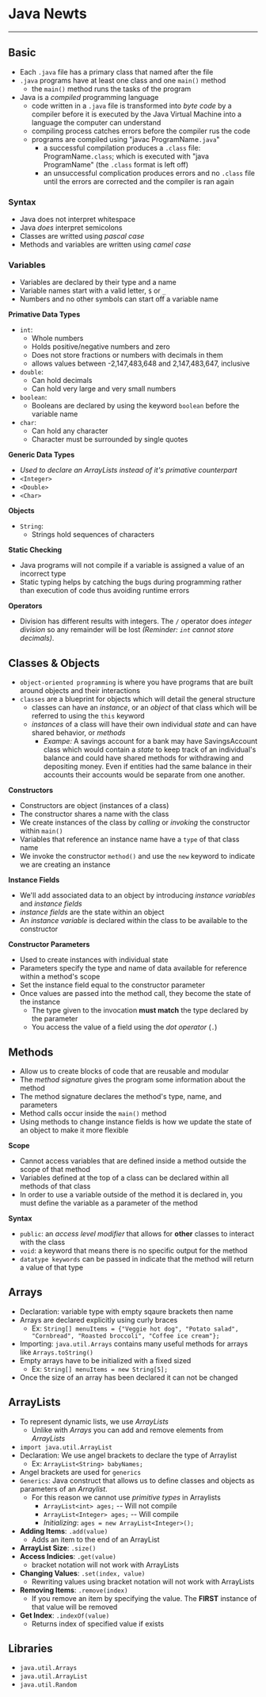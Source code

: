 # Java Newts 
---
## Basic
* Each `.java` file has a primary class that named after the file
* `.java` programs have at least one class and one `main()` method
    * the `main()` method runs the tasks of the program
* Java is a _compiled_ programming language
    * code written in a `.java` file is transformed into _byte code_ by a compiler before it is executed by the Java Virtual Machine into a language the computer can understand
    * compiling process catches errors before the compiler rus the code
    * programs are compiled using "javac ProgramName`.java`"
        * a successful compilation produces a `.class` file: ProgramName`.class`; which is executed with "java ProgramName" (the `.class` format is left off)
        * an unsuccessful complication produces errors and no `.class` file until the errors are corrected and the compiler is ran again

### Syntax
* Java does not interpret whitespace
* Java _does_ interpret semicolons
* Classes are writted using _pascal case_
* Methods and variables are written using _camel case_

### Variables
* Variables are declared by their type and a name
* Variable names start with a valid letter, `$` or `_`
* Numbers and no other symbols can start off a variable name

**Primative Data Types**
* `int`:
    * Whole numbers
    * Holds positive/negative numbers and zero
    * Does not store fractions or numbers with decimals in them
    * allows values between -2,147,483,648 and 2,147,483,647, inclusive
* `double`:
    * Can hold decimals
    * Can hold very large and very small numbers
* `boolean`:
    * Booleans are declared by using the keyword `boolean` before the variable name
* `char`:
    * Can hold any character
    * Character must be surrounded by single quotes

**Generic Data Types**
* _Used to declare an ArrayLists instead of it's primative counterpart_
* `<Integer>`
* `<Double>`
* `<Char>`

**Objects**
* `String`:
    * Strings hold sequences of characters

**Static Checking**
* Java programs will not compile if a variable is assigned a value of an incorrect type
* Static typing helps by catching the bugs during programming rather than execution of code thus avoiding runtime errors

**Operators**
* Division has different results with integers. The `/` operator does _integer division_ so any remainder will be lost _(Reminder: `int` cannot store decimals)_.

## Classes & Objects
* `object-oriented programming` is where you have programs that are built around objects and their interactions
*  `classes` are a blueprint for objects which will detail the general structure 
    * classes can have an _instance_, or an _object_ of that class which will be referred to using the `this` keyword
    * _instances_ of a class will have their own individual _state_ and can have shared behavior, or _methods_
        * *Exampe:* A savings account for a bank may have SavingsAccount class which would contain a _state_ to keep track of an individual's balance and could have shared methods for withdrawing and depositing money. Even if entities had the same balance in their accounts their accounts would be separate from one another.

**Constructors**
* Constructors are object (instances of a class)
* The constructor shares a name with the class
* We create instances of the class by _calling_ or _invoking_ the constructor within `main()`
* Variables that reference an instance name have a `type` of that class name
* We invoke the constructor `method()` and use the `new` keyword to indicate we are creating an instance

**Instance Fields**
* We'll add associated data to an object by introducing _instance variables_ and _instance fields_
* _instance fields_ are the state within an object
* An _instance variable_ is declared within the class to be available to the constructor

**Constructor Parameters**
* Used to create instances with individual state
* Parameters specify the type and name of data available for reference within a method's scope
* Set the instance field equal to the constructor parameter
* Once values are passed into the method call, they become the state of the instance
    * The type given to the invocation **must match** the type declared by the parameter
    * You access the value of a field using the _dot operator_ (`.`)

## Methods
* Allow us to create blocks of code that are reusable and modular
* The _method signature_ gives the program some information about the method
* The method signature declares the method's type, name, and parameters
* Method calls occur inside the `main()` method
* Using methods to change instance fields is how we update the state of an object to make it more flexible

**Scope**
* Cannot access variables that are defined inside a method outside the scope of that method
* Variables defined at the top of a class can be declared within all methods of that class
* In order to use a variable outside of the method it is declared in, you must define the variable as a parameter of the method

**Syntax**
* `public`: an _access level modifier_ that allows for **other** classes to interact with the class
* `void`: a keyword that means there is no specific output for the method
* `datatype keywords` can be passed in indicate that the method will return a value of that type

## Arrays
* Declaration: variable type with empty sqaure brackets then name
* Arrays are declared explicitly using curly braces
    * Ex: `String[] menuItems = {"Veggie hot dog", "Potato salad", "Cornbread", "Roasted broccoli", "Coffee ice cream"};`
* Importing: `java.util.Arrays` contains many useful methods for arrays like `Arrays.toString()`
* Empty arrays have to be initialized with a fixed sized
    * Ex: `String[] menuItems = new String[5];`
* Once the size of an array has been declared it can not be changed

## ArrayLists
* To represent dynamic lists, we use _ArrayLists_
    * Unlike with _Arrays_ you can add and remove elements from _ArrayLists_
* `import java.util.ArrayList`
* Declaration: We use angel brackets to declare the type of Arraylist
    * Ex: `ArrayList<String> babyNames;`
* Angel brackets are used for `generics`
* `Generics`: Java construct that allows us to define classes and objects as parameters of an _Arraylist_.
    * For this reason we cannot use _primitive types_ in Arraylists
        * `ArrayList<int> ages;` -- Will not compile
        * `ArrayList<Integer> ages;` -- Will compile
        * _Initializing_: `ages = new ArrayList<Integer>();`
* **Adding Items**: `.add(value)` 
    * Adds an item to the end of an ArrayList
* **ArrayList Size**: `.size()` 
* **Access Indicies**: `.get(value)`
    * bracket notation will not work with ArrayLists
* **Changing Values**: `.set(index, value)`
    * Rewriting values using bracket notation will not work with ArrayLists
* **Removing Items**: `.remove(index)`
    * If you remove an item by specifying the value. The **FIRST** instance of that value will be removed
* **Get Index**: `.indexOf(value)`
    * Returns index of specified value if exists

## Libraries
* `java.util.Arrays`
* `java.util.ArrayList`
* `java.util.Random`